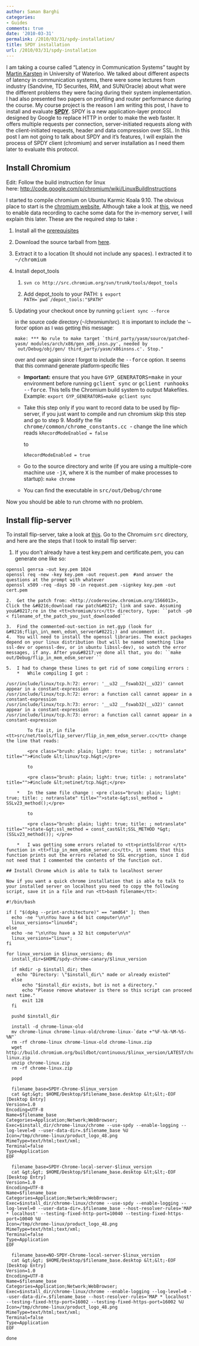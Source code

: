 ```yaml
---
author: Saman Barghi
categories:
- Guides
comments: true
date: '2010-03-31'
permalink: /2010/03/31/spdy-installation/
title: SPDY installation
url: /2010/03/31/spdy-installation
---
```


I am taking a course called &#8220;Latency in Communication Systems&#8221; taught by <a href="http://www.cs.uwaterloo.ca/~mkarsten/" target="_blank">Martin Karsten</a> in University of Waterloo. We talked about different aspects of latency in communication systems, there were some lectures from industry (Sandvine, TD Securites, RIM, and SUN/Oracle) about what were the different problems they were facing during their system implementation. I had also presented two papers on profiling and router performance during the course. My course project is the reason I am writing this post, I have to install and evaluate <a title="SPDY" href="http://www.chromium.org/spdy" target="_blank"><strong>SPDY</strong></a>. SPDY is a new application-layer protocol designed by Google to replace HTTP in order to make the web faster. It offers multiple requests per connection, server-initiated requests along with the client-initiated requests, header and data compression over SSL. In this post I am not going to talk about SPDY and it&#8217;s features, I will explain the process of SPDY client (chromium) and server installation as I need them later to evaluate this protocol.

## Install Chromium

Edit: Follow the build instruction for linux here: <http://code.google.com/p/chromium/wiki/LinuxBuildInstructions>

I started to compile chromium on Ubuntu Karmic Koala 9.10. The obvious place to start is the <a title="Chromium" href="http://dev.chromium.org/" target="_blank">chromium website</a>, Although take a look at <a title="Cache data for SPDY server" href="http://groups.google.com/group/spdy-dev/browse_thread/thread/16e0a9d5592ca908" target="_blank">this</a>, we need to enable data recording to cache some data for the in-memory server, I will explain this later. These are the required step to take :

1.  Install all the <a title="Chromium Ubuntu prerequisites" href="http://code.google.com/p/chromium/wiki/LinuxBuildInstructionsPrerequisites#Ubuntu_Setup" target="_blank">prerequisites</a>
2.  Download the source tarball from <a title="Chromium Source tarball" href="http://build.chromium.org/buildbot/archives/chromium_tarball.html" target="_blank">here</a>.
3.  Extract it to a location (It should not include any spaces). I extracted it to <tt>~/chromium</tt>
4.  Install depot_tools
    1. `svn co http://src.chromium.org/svn/trunk/tools/depot_tools`

    2.  Add depot_tools to your PATH:
    ``$ export PATH=`pwd`/depot_tools:"$PATH" ``

5.  Updating your checkout once by running `gclient sync --force `

    <span style="font-family: arial,sans-serif;"> in the source code directory (~/chromium/src). It is important to include the &#8216;&#8211;force&#8217; option as I was getting this message: </span>

    ``make: *** No rule to make target `third_party/yasm/source/patched-yasm/ modules/arch/x86/gen_x86_insn.py', needed by `out/Debug/obj/gen/ third_party/yasm/x86insns.c'. Stop." ``

    <span style="font-family: arial,sans-serif;">over and over again since I forgot to include the <tt>--force</tt> option. It seems that this command generate platform-specific files</span></li>
    *   **Important:** ensure that you have <tt>GYP_GENERATORS=make</tt> in your environment before running <tt>gclient sync</tt> or <tt>gclient runhooks --force</tt>. This tells the Chromium build system to output Makefiles. Example: ``export GYP_GENERATORS=make
    gclient sync``

    *   Take this step only if you want to record data to be used by flip-server, if you just want to compile and run chromium skip this step and go to step 9. Modify the file <tt>chrome/common/chrome_constants.cc </tt>- change the line which reads ``kRecordModeEnabled = false``

        to

        ``kRecordModeEnabled = true``

    *   Go to the source directory and write (if you are using a multiple-core machine use <tt>-jX</tt>, where <tt>X</tt> is the number of make processes to startup): ``make chrome ``

    *   You can find the executable in <tt>src/out/Debug/chrome</tt></ol>
    Now you should be able to run chrome with no problem.

    ## Install flip-server

    To install flip-server, take a look at <a title="Flip server installation" href="http://www.chromium.org/spdy/running_flipinmemserver" target="_blank">this</a>. Go to the Chromuim <tt>src</tt> directory, and here are the steps that I took to install flip server:

    1.  If you don&#8217;t already have a test key.pem and certificate.pem, you can generate one like so:
```
openssl genrsa -out key.pem 1024
openssl req -new -key key.pem -out request.pem  #and answer the questions at the prompt with whatever
openssl x509 -req -days 30 -in request.pem -signkey key.pem -out cert.pem
```

    2.  Get the patch from: <http://codereview.chromium.org/1566013>, Click the &#8216;download raw patch&#8217; link and save. Assuming you&#8217;re in the <tt>chromium/src</tt> directory, type: ``patch -p0 < filename_of_the_patch_you_just_downloaded``

    3.  Find the commented-out-section in net.gyp (look for &#8216;flip\_in\_mem\_edsm\_server&#8221;) and uncomment it.
    4.  You will need to install the openssl libraries. The exact packages depend on your linux distribution (but will be named something like ssl-dev or openssl-dev, or in ubuntu libssl-dev), so watch the error messages, if any. After you&#8217;ve done all that, you do: ``make out/Debug/flip_in_mem_edsm_server ``

    5.  I had to change these lines to get rid of some compiling errors :
        *   While compiling I got :
```
/usr/include/linux/tcp.h:72: error: '__u32 __fswab32(__u32)' cannot
appear in a constant-expression
/usr/include/linux/tcp.h:72: error: a function call cannot appear in a
constant-expression
/usr/include/linux/tcp.h:73: error: '__u32 __fswab32(__u32)' cannot
appear in a constant-expression
/usr/include/linux/tcp.h:73: error: a function call cannot appear in a
constant-expression
```
            To fix it, in file <tt>src/net/tools/flip_server/flip_in_mem_edsm_server.cc</tt> change the line that reads:

            <pre class="brush: plain; light: true; title: ; notranslate" title="">#include &lt;linux/tcp.h&gt;</pre>

            to

            <pre class="brush: plain; light: true; title: ; notranslate" title="">#include &lt;netinet/tcp.h&gt;</pre>

        *   In the same file change : <pre class="brush: plain; light: true; title: ; notranslate" title="">state-&gt;ssl_method = SSLv23_method();</pre>

            to

            <pre class="brush: plain; light: true; title: ; notranslate" title="">state-&gt;ssl_method = const_cast&lt;SSL_METHOD *&gt; (SSLv23_method()); </pre>

        *   I was getting some errors related to <tt>printSslError </tt> function in <tt>flip_in_mem_edsm_server.cc</tt>, it seems that this function prints out the errors related to SSL encryption, since I did not need that I commented the contents of the function out.

    ## Install Chrome which is able to talk to localhost server

    Now if you want a quick chrome installation that is able to talk to your installed server on localhost you need to copy the following script, save it in a file and run <tt>bash filename</tt>:

```
#!/bin/bash

if [ "$(dpkg --print-architecture)" == "amd64" ]; then
  echo -ne "\n\nYou have a 64 bit computer\n\n"
  linux_versions="linux64";
else
  echo -ne "\n\nYou have a 32 bit computer\n\n"
  linux_versions="linux";
fi

for linux_version in $linux_versions; do
  install_dir=$HOME/spdy-chrome-canary/$linux_version

  if mkdir -p $install_dir; then
    echo "Directory: \"$install_dir\" made or already existed"
  else
      echo "$install_dir exists, but is not a directory."
      echo "Please remove whatever is there so this script can proceed next time."
      exit 128
  fi

  pushd $install_dir

  install -d chrome-linux-old
  mv chrome-linux chrome-linux-old/chrome-linux-`date +"%F-%k-%M-%S-%N"`
  rm -rf chrome-linux chrome-linux-old chrome-linux.zip
  wget http://build.chromium.org/buildbot/continuous/$linux_version/LATEST/chrome-linux.zip
  unzip chrome-linux.zip
  rm -rf chrome-linux.zip

  popd

  filename_base=SPDY-Chrome-$linux_version
  cat &gt;&gt; $HOME/Desktop/$filename_base.desktop &lt;&lt;-EOF
[Desktop Entry]
Version=1.0
Encoding=UTF-8
Name=$filename_base
Categories=Application;Network;WebBrowser;
Exec=$install_dir/chrome-linux/chrome --use-spdy --enable-logging --log-level=0 --user-data-dir=.$filename_base %U
Icon=/tmp/chrome-linux/product_logo_48.png
MimeType=text/html;text/xml;
Terminal=false
Type=Application
EOF

  filename_base=SPDY-Chrome-local-server-$linux_version
  cat &gt;&gt; $HOME/Desktop/$filename_base.desktop &lt;&lt;-EOF
[Desktop Entry]
Version=1.0
Encoding=UTF-8
Name=$filename_base
Categories=Application;Network;WebBrowser;
Exec=$install_dir/chrome-linux/chrome --use-spdy --enable-logging --log-level=0 --user-data-dir=.$filename_base --host-resolver-rules='MAP * localhost' --testing-fixed-http-port=10040 --testing-fixed-https-port=10040 %U
Icon=/tmp/chrome-linux/product_logo_48.png
MimeType=text/html;text/xml;
Terminal=false
Type=Application
EOF

  filename_base=NO-SPDY-Chrome-local-server-$linux_version
  cat &gt;&gt; $HOME/Desktop/$filename_base.desktop &lt;&lt;-EOF
[Desktop Entry]
Version=1.0
Encoding=UTF-8
Name=$filename_base
Categories=Application;Network;WebBrowser;
Exec=$install_dir/chrome-linux/chrome --enable-logging --log-level=0 --user-data-dir=.$filename_base --host-resolver-rules='MAP * localhost' --testing-fixed-http-port=16002 --testing-fixed-https-port=16002 %U
Icon=/tmp/chrome-linux/product_logo_48.png
MimeType=text/html;text/xml;
Terminal=false
Type=Application
EOF

done
```